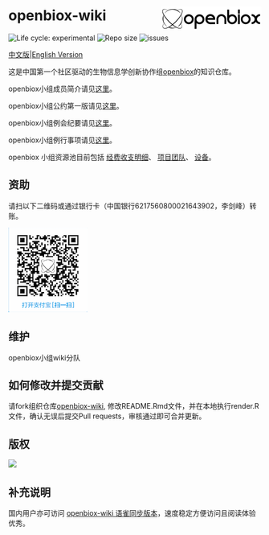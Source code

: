 # openbiox-wiki <img src="static/img/logo-long.png" align="right" alt="openbiox" width="200"/>

<img src="https://img.shields.io/badge/lifecycle-experimental-orange.svg" alt="Life cycle: experimental"> <img src="https://img.shields.io/github/repo-size/openbiox/openbiox-wiki.svg" alt="Repo size"/> <img src="https://img.shields.io/github/issues/openbiox/openbiox-wiki.svg" alt="issues"/>

[中文版](./README.md)|[English Version](./README-EN.md)

这是中国第一个社区驱动的生物信息学创新协作组[openbiox](https://openbiox.org)的知识仓库。

openbiox小组成员简介请见[这里](./members)。

openbiox小组公约第一版请见[这里](./declaration)。

openbiox小组例会纪要请见[这里](./minutes)。

openbiox小组例行事项请见[这里](./routine)。

openbiox 小组资源池目前包括
[经费收支明细](./resources/funds.md)、
[项目团队](./resources/projects.md)、
[设备](./resources/device.md)。

## 资助
请扫以下二维码或通过银行卡（中国银行6217560800021643902，李剑峰）转账。

![资助](./QRcode.png)

## 维护

 openbiox小组wiki分队

## 如何修改并提交贡献

请fork组织仓库[openbiox-wiki](https://github.com/openbiox/openbiox-wiki), 修改README.Rmd文件，并在本地执行render.R文件，确认无误后提交Pull requests，审核通过即可合并更新。

## 版权

[![](https://i.creativecommons.org/l/by-nc-nd/4.0/88x31.png)](https://creativecommons.org/licenses/by-nc-nd/4.0/)

## 补充说明

国内用户亦可访问 [openbiox-wiki 语雀同步版本](https://www.yuque.com/openbiox/wiki)，速度稳定方便访问且阅读体验优秀。
